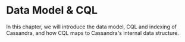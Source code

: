 # Data Model & CQL

In this chapter, we will introduce the data model, CQL and indexing of Cassandra, and how CQL maps to Cassandra's internal data structure.
